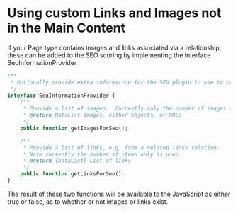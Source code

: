 # Using custom Links and Images not in the Main Content

If your Page type contains images and links associated via a relationship, these can be added to
the SEO scoring by implementing the interface SeoInformationProvider

```php
/**
 * Optionally provide extra information for the SEO plugin to use to calculate a score from JS
 */
interface SeoInformationProvider {
	/**
	 * Provide a list of images.  Currently only the number of images is used
	 * @return DataList Images, either objects, or URLs
	 */
	public function getImagesForSeo();

	/**
	 * Provide a list of links, e.g. from a related links relation.
	 * Note currently the number of items only is used
	 * @return {DataList} List of links
	 */
	public function getLinksForSeo();
}
```

The result of these two functions will be available to the JavaScript as either true or false,
as to whether or not images or links exist.